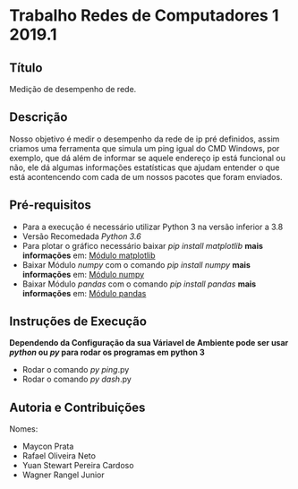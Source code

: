 # Trabalho Redes de Computadores 1 2019.1

## Título
<p>Medição de desempenho de rede.</p>

## Descrição

<p>Nosso objetivo é medir o desempenho da rede de ip pré definidos, assim criamos uma ferramenta que simula um ping igual do CMD Windows, por exemplo, que dá além de informar se aquele endereço ip está funcional ou não, ele dá algumas informações estatísticas que ajudam entender o que está acontencendo com cada de um nossos pacotes que foram enviados.</p>

## Pré-requisitos
* Para a execução é necessário utilizar Python 3 na versão inferior a 3.8
* Versão Recomedada _Python 3.6_
* Para plotar o gráfico necessário baixar _pip install matplotlib_ **mais informações** em: [Módulo matplotlib](https://pypi.org/project/matplotlib/)
* Baixar Módulo _numpy_ com o comando _pip install numpy_ **mais informações** em: [Módulo numpy](https://pypi.org/project/numpy/)
* Baixar Módulo _pandas_ com o comando _pip install pandas_ **mais informações** em: [Módulo pandas](https://pypi.org/project/pandas/)


## Instruções de Execução
**Dependendo da Configuração da sua Váriavel de Ambiente pode ser usar _python_ ou _py_ para rodar os programas em python 3**
* Rodar o comando _py ping_.py
* Rodar o comando _py dash_.py

## Autoria e Contribuições
<p>Nomes:</p>

* Maycon Prata
* Rafael Oliveira Neto
* Yuan Stewart Pereira Cardoso
* Wagner Rangel Junior





